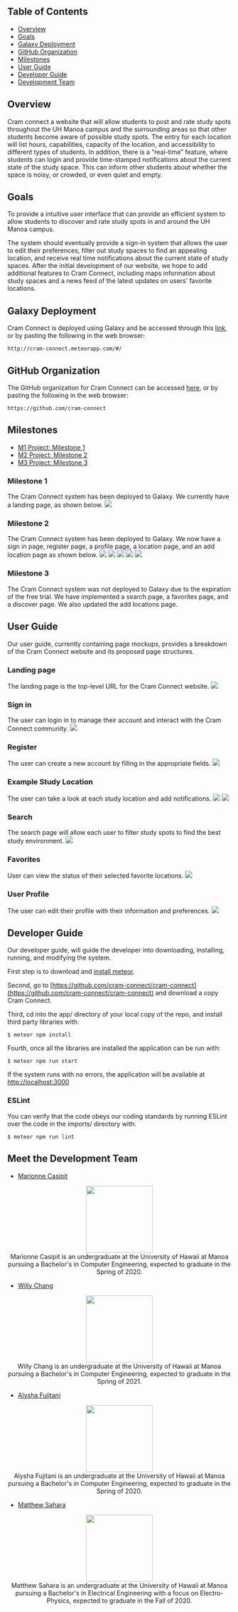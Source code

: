 <title>Cram Connect</title>

## Table of Contents
* [Overview](#overview)
* [Goals](#goals)
* [Galaxy Deployment](#galaxy-deployment)
* [GitHub Organization](#github-organization)
* [Milestones](#milestones)
* [User Guide](#user-guide)
* [Developer Guide](#developer-guide)
* [Development Team](#meet-the-development-team)

## Overview 
Cram connect a website that will allow students to post and rate study spots throughout the UH Manoa campus and the surrounding areas so that other students become aware of possible study spots. The entry for each location will list hours, capabilities, capacity of the location, and accessibility to different types of students. In addition, there is a “real-time” feature, where students can login and provide time-stamped notifications about the current state of the study space. This can inform other students about whether the space is noisy, or crowded, or even quiet and empty.

## Goals
To provide a intuitive user interface that can provide an efficient system to allow students to discover and rate study spots in and around the UH Manoa campus.

The system should eventually provide a sign-in system that allows the user to edit their preferences, filter out study spaces to find an appealing location, and receive real time notifications about the current state of study spaces. After the initial development of our website, we hope to add additional features to Cram Connect, including maps information about study spaces and a news feed of the latest updates on users' favorite locations.

## Galaxy Deployment
Cram Connect is deployed using Galaxy and be accessed through this [link](http://cram-connect.meteorapp.com/#/), or by pasting the following in the web browser:
```
http://cram-connect.meteorapp.com/#/
```

## GitHub Organization
The GitHub organization for Cram Connect can be accessed [here](https://github.com/cram-connect), or by pasting the following in the web browser:
```
https://github.com/cram-connect
```

## Milestones
* [M1 Project: Milestone 1](https://github.com/cram-connect/cram-connect/projects/2)
* [M2 Project: Milestone 2](https://github.com/cram-connect/cram-connect/projects/1)
* [M3 Project: Milestone 3](https://github.com/cram-connect/cram-connect/projects/3)

### Milestone 1
The Cram Connect system has been deployed to Galaxy. We currently have a landing page, as shown below. 
![](images/M1/landing.jpg)

### Milestone 2
The Cram Connect system has been deployed to Galaxy. We now have a sign in page, register page, a profile page, a location page, and an add location page as shown below. 
![](images/M2/signin.JPG)
![](images/M2/register.JPG)
![](images/M2/editProfile.jpg)
![](images/M2/locationPage.JPG)
![](images/M2/addLocation.jpg)

### Milestone 3
The Cram Connect system was not deployed to Galaxy due to the expiration of the free trial. We have implemented a search page, a favorites page, and a discover page. We also updated the add locations page. 

## User Guide
Our user guide, currently containing page mockups, provides a breakdown of the Cram Connect website and its proposed page structures.

### Landing page
The landing page is the top-level URL for the Cram Connect website.
![](images/mockup1/mockup1-landing.jpg)

### Sign in
The user can login in to manage their account and interact with the Cram Connect community.
![](images/mockup1/mockup1-signIn.jpg)

### Register
The user can create a new account by filling in the appropriate fields.
![](images/mockup1/mockup1-register.JPG)

### Example Study Location
The user can take a look at each study location and add notifications.
![](images/mockup1/mockup1-locationProfile1.jpg)
![](images/mockup1/mockup1-locationProfile2.jpg)

### Search
The search page will allow each user to filter study spots to find the best study environment.
![](images/mockup1/mockup1-searchPage.JPG)

### Favorites
User can view the status of their selected favorite locations.
![](images/mockup1/mockup1-favorites.jpg)

### User Profile
The user can edit their profile with their information and preferences.
![](images/mockup1/mockup1-user.JPG)

## Developer Guide 
Our developer guide, will guide the developer into downloading, installing, running, and modifying the system. 

First step is to download and [install meteor](https://www.meteor.com/install).

Second, go to [https://github.com/cram-connect/cram-connect](https://github.com/cram-connect/cram-connect) and download a copy Cram Connect. 

Third, cd into the app/ directory of your local copy of the repo, and install third party libraries with:
```
$ meteor npm install
```
Fourth, once all the libraries are installed the application can be run with: 
```
$ meteor npm run start
```
If the system runs with no errors, the application will be available at  [http://localhost:3000]( http://localhost:3000)

### ESLint
You can verify that the code obeys our coding standards by running ESLint over the code in the imports/ directory with:
```
$ meteor npm run lint
```

## Meet the Development Team
* [Marionne Casipit](https://marionne.github.io/)

<p align="center">
   <img src="images/dev/marionne.jpg" width="150" height="150"><br>
   Marionne Casipit is an undergraduate at the University of Hawaii at Manoa pursuing a Bachelor's in Computer Engineering, expected to graduate in the Spring of 2020.
</p>

* [Willy Chang](https://willychangx.github.io/)

<p align="center">
   <img src="images/dev/willy.jpg" width="150" height="150"><br>
   Willy Chang is an undergraduate at the University of Hawaii at Manoa pursuing a Bachelor's in Computer Engineering, expected to graduate in the Spring of 2021.
</p>


* [Alysha Fujitani](https://alyshafujitani.github.io/)

<p align="center">
   <img src="images/dev/AlyshaFujitani.jpg" width="150" height="150"><br>
   Alysha Fujitani is an undergraduate at the University of Hawaii at Manoa pursuing a Bachelor's in Computer Engineering, expected to graduate in the Spring of 2020.
</p>

* [Matthew Sahara](https://saharama.github.io/)

<p align="center">
   <img src="images/dev/matt.jpg" width="150" height="150"><br>
   Matthew Sahara is an undergraduate at the University of Hawaii at Manoa pursuing a Bachelor's in Electrical Engineering with a focus on Electro-Physics, expected to graduate in the Fall of 2020.
</p>
